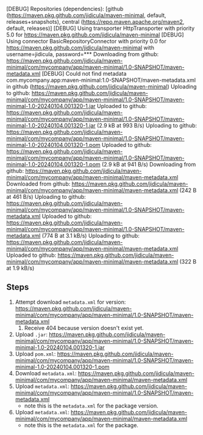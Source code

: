 [DEBUG] Repositories (dependencies): [github (https://maven.pkg.github.com/jidicula/maven-minimal, default, releases+snapshots), central (https://repo.maven.apache.org/maven2, default, releases)]
[DEBUG] Using transporter HttpTransporter with priority 5.0 for https://maven.pkg.github.com/jidicula/maven-minimal
[DEBUG] Using connector BasicRepositoryConnector with priority 0.0 for https://maven.pkg.github.com/jidicula/maven-minimal with username=jidicula, password=***
Downloading from github: https://maven.pkg.github.com/jidicula/maven-minimal/com/mycompany/app/maven-minimal/1.0-SNAPSHOT/maven-metadata.xml
[DEBUG] Could not find metadata com.mycompany.app:maven-minimal:1.0-SNAPSHOT/maven-metadata.xml in github (https://maven.pkg.github.com/jidicula/maven-minimal)
Uploading to github: https://maven.pkg.github.com/jidicula/maven-minimal/com/mycompany/app/maven-minimal/1.0-SNAPSHOT/maven-minimal-1.0-20240104.001320-1.jar
Uploaded to github: https://maven.pkg.github.com/jidicula/maven-minimal/com/mycompany/app/maven-minimal/1.0-SNAPSHOT/maven-minimal-1.0-20240104.001320-1.jar (2.9 kB at 993 B/s)
Uploading to github: https://maven.pkg.github.com/jidicula/maven-minimal/com/mycompany/app/maven-minimal/1.0-SNAPSHOT/maven-minimal-1.0-20240104.001320-1.pom
Uploaded to github: https://maven.pkg.github.com/jidicula/maven-minimal/com/mycompany/app/maven-minimal/1.0-SNAPSHOT/maven-minimal-1.0-20240104.001320-1.pom (2.9 kB at 941 B/s)
Downloading from github: https://maven.pkg.github.com/jidicula/maven-minimal/com/mycompany/app/maven-minimal/maven-metadata.xml
Downloaded from github: https://maven.pkg.github.com/jidicula/maven-minimal/com/mycompany/app/maven-minimal/maven-metadata.xml (242 B at 461 B/s)
Uploading to github: https://maven.pkg.github.com/jidicula/maven-minimal/com/mycompany/app/maven-minimal/1.0-SNAPSHOT/maven-metadata.xml
Uploaded to github: https://maven.pkg.github.com/jidicula/maven-minimal/com/mycompany/app/maven-minimal/1.0-SNAPSHOT/maven-metadata.xml (774 B at 3.1 kB/s)
Uploading to github: https://maven.pkg.github.com/jidicula/maven-minimal/com/mycompany/app/maven-minimal/maven-metadata.xml
Uploaded to github: https://maven.pkg.github.com/jidicula/maven-minimal/com/mycompany/app/maven-minimal/maven-metadata.xml (322 B at 1.9 kB/s)


## Steps
1. Attempt download `metadata.xml` for version: https://maven.pkg.github.com/jidicula/maven-minimal/com/mycompany/app/maven-minimal/1.0-SNAPSHOT/maven-metadata.xml
   1. Receive 404 because version doesn't exist yet.
2. Upload `.jar`: https://maven.pkg.github.com/jidicula/maven-minimal/com/mycompany/app/maven-minimal/1.0-SNAPSHOT/maven-minimal-1.0-20240104.001320-1.jar
3. Upload `pom.xml`: https://maven.pkg.github.com/jidicula/maven-minimal/com/mycompany/app/maven-minimal/1.0-SNAPSHOT/maven-minimal-1.0-20240104.001320-1.pom
4. Download `metadata.xml`: https://maven.pkg.github.com/jidicula/maven-minimal/com/mycompany/app/maven-minimal/maven-metadata.xml
5. Upload `metadata.xml`: https://maven.pkg.github.com/jidicula/maven-minimal/com/mycompany/app/maven-minimal/1.0-SNAPSHOT/maven-metadata.xml
   * note this is the `metadata.xml` for the package version.
6. Upload `metadata.xml`: https://maven.pkg.github.com/jidicula/maven-minimal/com/mycompany/app/maven-minimal/maven-metadata.xml
   * note this is the `metadata.xml` for the package.
